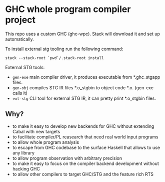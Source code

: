 # GHC whole program compiler project

This repo uses a custom GHC (ghc-wpc). Stack will download it and set up automatically.

To install external stg tooling run the following command:
```
stack --stack-root `pwd`/.stack-root install
```
External STG tools:
- `gen-exe` main compiler driver, it produces executable from *.ghc_stgapp files.
- `gen-obj` compiles STG IR files *.o_stgbin to object code *.o. (gen-exe calls it)
- `ext-stg` CLI tool for external STG IR, it can pretty print *.o_stgbin files.

## Why?
- to make it easy to develop new backends for GHC without extending Cabal with new targets
- to facilitate compiler/PL reasearch that need real world input programs
- to allow whole program analysis
- to escape from GHC codebase to the surface Haskell that allows to use any library
- to allow program observation with arbitrary precision
- to make it easy to focus on the compiler backend development without hacking GHC
- to allow other compilers to target GHC/STG and the feature rich RTS 

